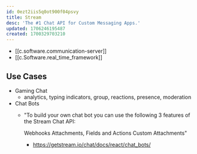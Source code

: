 ```yaml
---
id: 0ezt2iis5q0ot900f04psvy
title: Stream
desc: 'The #1 Chat API for Custom Messaging Apps.'
updated: 1706246195487
created: 1700329703210
---
```


- [[c.software.communication-server]]
- [[c.Software.real_time_framework]]

## Use Cases

- Gaming Chat
  - analytics, typing indicators, group, reactions, presence, moderation
- Chat Bots
  - "To build your own chat bot you can use the following 3 features of the Stream Chat API:

    Webhooks
    Attachments, Fields and Actions
    Custom Attachments"
    - https://getstream.io/chat/docs/react/chat_bots/